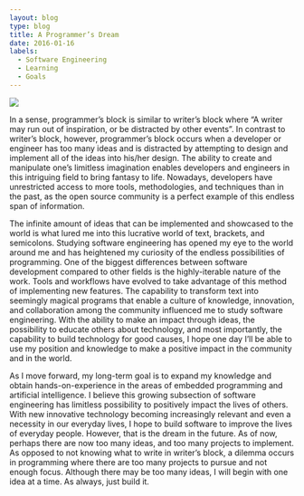 ```yaml
---
layout: blog
type: blog
title: A Programmer’s Dream
date: 2016-01-16
labels:
  - Software Engineering
  - Learning
  - Goals
---
```

<img class="ui medium right floated rounded image" src="../images/blog/a-programmers-dream.jpg">

In a sense, programmer’s block is similar to writer’s block where “A writer may run out of inspiration, or be distracted by other events”. In contrast to writer’s block, however, programmer’s block occurs when a developer or engineer has too many ideas and is distracted by attempting to design and implement all of the ideas into his/her design. The ability to create and manipulate one’s limitless imagination enables developers and engineers in this intriguing field to bring fantasy to life. Nowadays, developers have unrestricted access to more tools, methodologies, and techniques than in the past, as the open source community is a perfect example of this endless span of information. 

The infinite amount of ideas that can be implemented and showcased to the world is what lured me into this lucrative world of text, brackets, and semicolons. Studying software engineering has opened my eye to the world around me and has heightened my curiosity of the endless possibilities of programming. One of the biggest differences between software development compared to other fields is the highly-iterable nature of the work. Tools and workflows have evolved to take advantage of this method of implementing new features. The capability to transform text into seemingly magical programs that enable a culture of knowledge, innovation, and collaboration among the community influenced me to study software engineering. With the ability to make an impact through ideas, the possibility to educate others about technology, and most importantly, the capability to build technology for good causes, I hope one day I’ll be able to use my position and knowledge to make a positive impact in the community and in the world. 

As I move forward, my long-term goal is to expand my knowledge and obtain hands-on-experience in the areas of embedded programming and artificial intelligence. I believe this growing subsection of software engineering has limitless possibility to positively impact the lives of others. With new innovative technology becoming increasingly relevant and even a necessity in our everyday lives, I hope to build software to improve the lives of everyday people. However, that is the dream in the future. As of now, perhaps there are now too many ideas, and too many projects to implement. As opposed to not knowing what to write in writer’s block, a dilemma occurs in programming where there are too many projects to pursue and not enough focus. Although there may be too many ideas, I will begin with one idea at a time. As always, just build it.
 
